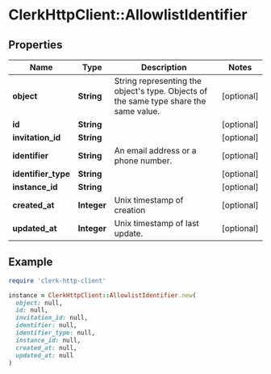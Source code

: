 # ClerkHttpClient::AllowlistIdentifier

## Properties

| Name | Type | Description | Notes |
| ---- | ---- | ----------- | ----- |
| **object** | **String** | String representing the object&#39;s type. Objects of the same type share the same value.  | [optional] |
| **id** | **String** |  | [optional] |
| **invitation_id** | **String** |  | [optional] |
| **identifier** | **String** | An email address or a phone number.  | [optional] |
| **identifier_type** | **String** |  | [optional] |
| **instance_id** | **String** |  | [optional] |
| **created_at** | **Integer** | Unix timestamp of creation  | [optional] |
| **updated_at** | **Integer** | Unix timestamp of last update.  | [optional] |

## Example

```ruby
require 'clerk-http-client'

instance = ClerkHttpClient::AllowlistIdentifier.new(
  object: null,
  id: null,
  invitation_id: null,
  identifier: null,
  identifier_type: null,
  instance_id: null,
  created_at: null,
  updated_at: null
)
```

